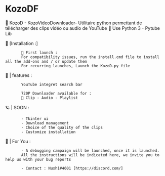 # KozoDF
🦞 KozoD - KozoVideoDownloader- Utilitaire python permettant de télécharger des clips vidéo ou audio de YouTube 
🐛 Use Python 3 - Pytube Lib 



🔑 [Installation :]

           🎉 First launch :
           For compatibility issues, run the install.cmd file to install all the add-ons and / or update them
           For recurring launches, Launch the KozoD.py file



🍇 | features : 

           YouTube integret search bar
           
           720P Downloader available for : 
           🥞 Clip - Audio - Playlist

🪐 | SOON : 

           - Tkinter ui
           - Download management
           - Choice of the quality of the clips
           - Customize installation


📣 | For You :

           - A debugging campaign will be launched, once it is launched.
           All the instructions will be indicated here, we invite you to help us with your bug reports
           
           - Contact : Nuxhi#4601 [https://discord.com/]
